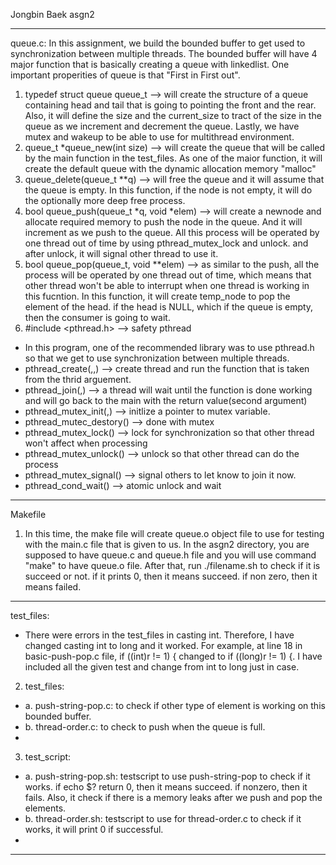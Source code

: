 Jongbin Baek
asgn2

------------------------------------------------------------------------------------------------------
queue.c:
In this assignment, we build the bounded buffer to get used to synchronization between multiple threads.
The bounded buffer will have 4 major function that is basically creating a queue with linkedlist. One important properities of queue is that "First in First out".
1. typedef struct queue queue_t --> will create the structure of a queue containing head and tail that is going to pointing the front and the rear. Also, it will define the size and the current_size to tract of the size in the queue as we increment and decrement the queue. Lastly, we have mutex and wakeup to be able to use for multithread environment.
2. queue_t *queue_new(int size) --> will create the queue that will be called by the main function in the test_files. As one of the maior function, it will create the default queue with the dynamic allocation memory "malloc"
3. queue_delete(queue_t **q) --> will free the queue and it will assume that the queue is empty. In this function, if the node is not empty, it will do the optionally more deep free process.
4. bool queue_push(queue_t *q, void *elem) --> will create a newnode and allocate required memory to push the node in the queue. And it will increment as we push to the queue. All this process will be operated by one thread out of time by using pthread_mutex_lock and unlock. and after unlock, it will signal other thread to use it.
5. bool queue_pop(queue_t, void **elem) --> as similar to the push, all the process will be operated by one thread out of time, which means that other thread won't be able to interrupt when one thread is working in this fucntion. In this function, it will create temp_node to pop the element of the head. if the head is NULL, which if the queue is empty, then the consumer is going to wait.
6. #include <pthread.h> --> safety pthread
- In this program, one of the recommended library was to use pthread.h so that we get to use synchronization between multiple threads. 
- pthread_create(,,) --> create thread and run the function that is taken from the thrid arguement.
- pthread_join(,) --> a thread will wait until the function is done working and will go back to the main with the return value(second argument)
- pthread_mutex_init(,) --> initlize a pointer to mutex variable.
- pthread_mutec_destory() --> done with mutex
- pthread_mutex_lock() --> lock for synchronization so that other thread won't affect when processing
- pthread_mutex_unlock() --> unlock so that other thread can do the process
- pthread_mutex_signal() --> signal others to let know to join it now.
- pthread_cond_wait() --> atomic unlock and wait 
--------------------------------------------------------------------------------------------------------
Makefile
1. In this time, the make file will create queue.o object file to use for testing with the main.c file that is given to us.
In the asgn2 directory, you are supposed to have queue.c and queue.h file and you will use command "make" to have queue.o file. After that, run ./filename.sh to check if it is succeed or not. if it prints 0, then it means succeed. if non zero, then it means failed.
------------------------------------------------------------------------------------------------------
test_files: 
- There were errors in the test_files in casting int. Therefore, I have changed casting int to long and it worked. For example, at line 18 in basic-push-pop.c file, if ((int)r != 1) { changed to if ((long)r != 1) {. 
I have included all the given test and change from int to long just in case.

2. test_files: 
- a. push-string-pop.c: to check if other type of element is working on this bounded buffer. 
- b. thread-order.c: to check to push when the queue is full.
- 
3. test_script:
- a. push-string-pop.sh: testscript to use push-string-pop to check if it works. if echo $? return 0, then it means succeed. if nonzero, then it fails. Also, it check if there is a memory leaks after we push and pop the elements.
- b. thread-order.sh: testscript to use for thread-order.c to check if it works, it will print 0 if successful.
- 

------------------------------------------------------------------------------------------------------